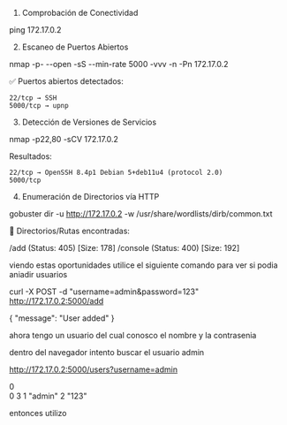 1. Comprobación de Conectividad

ping 172.17.0.2

2. Escaneo de Puertos Abiertos

nmap -p- --open -sS --min-rate 5000 -vvv -n -Pn 172.17.0.2

✅ Puertos abiertos detectados:

    22/tcp → SSH
    5000/tcp → upnp

3. Detección de Versiones de Servicios

nmap -p22,80 -sCV 172.17.0.2

Resultados:

    22/tcp → OpenSSH 8.4p1 Debian 5+deb11u4 (protocol 2.0)
    5000/tcp

4. Enumeración de Directorios vía HTTP

gobuster dir -u http://172.17.0.2 -w /usr/share/wordlists/dirb/common.txt

📂 Directorios/Rutas encontradas:

/add                  (Status: 405) [Size: 178]
/console              (Status: 400) [Size: 192]

viendo estas oportunidades utilice el siguiente comando para ver si podia aniadir usuarios

curl -X POST -d "username=admin&password=123" http://172.17.0.2:5000/add                              

{
  "message": "User added"
}

ahora tengo un usuario del cual conosco el nombre y la contrasenia

dentro del navegador intento buscar el usuario admin

http://172.17.0.2:5000/users?username=admin

	
0	
0	3
1	"admin"
2	"123"

entonces utilizo



